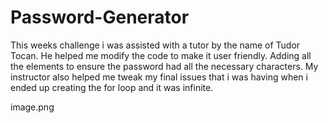 # Password-Generator

This weeks challenge i was assisted with a tutor by the name of Tudor Tocan. He helped me modify the code to make it user friendly. Adding all the elements to ensure the password had all the necessary characters. My instructor also helped me tweak my final issues that i was having when i ended up creating the for loop and it was infinite.

image.png
